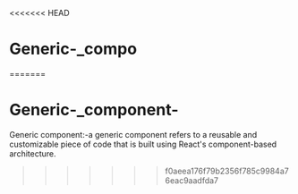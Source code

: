 <<<<<<< HEAD
# Generic-\_compo
=======
# Generic-_component-
Generic component:-a generic component refers to a reusable and customizable piece of code that is built using React's component-based architecture.
>>>>>>> f0aeea176f79b2356f785c9984a76eac9aadfda7
